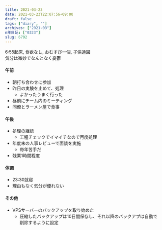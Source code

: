 ```yaml
---
title: 2021-03-23
date: 2021-03-23T22:07:56+09:00
draft: false
tags: ["diary", ""]
archives: ["2021-03"]
n年日記: ["0323"]
slug: 6792
---
```

6:55起床, 食欲なし, おむすび一個, 子供通園  
気分は微妙でなんとなく憂鬱
#### 午前
- 朝打ち合わせに参加
- 昨日の実験を止めて、処理
  - よかったうまく行った
- 昼前にチーム内のミーティング
- 同僚とラーメン屋で食事
#### 午後
- 処理の継続
  - 工程チェックでイマイチなので再度処理
- 年度末の人事レビューで面談を実施
  - 毎年苦手だ
- 残業1時間程度
#### 体調
- 23:30就寝
- 理由もなく気分が優れない
#### その他
- VPSサーバーのバックアップを取り始めた
  - 圧縮したバックアップは10日間保存し、それ以降のバックアプは自動で削除するように設定